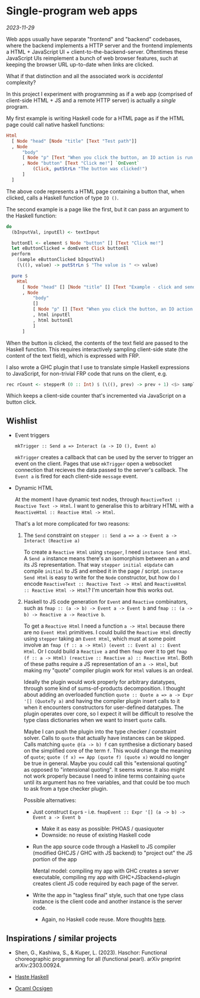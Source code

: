 # Single-program web apps

*2023-11-29*

Web apps usually have separate "frontend" and "backend" codebases, where the backend implements a
HTTP server and the frontend implements a HTML + JavaScript UI + client-to-the-backend-server.
Oftentimes these JavaScript UIs reimplement a bunch of web browser features, such at keeping the
browser URL up-to-date when links are clicked.

What if that distinction and all the associated work is *accidental* complexity?

In this project I experiment with programming as if a web app (comprised of client-side HTML + JS
and a remote HTTP server) is actually a *single* program.

My first example is writing Haskell code for a HTML page as if the HTML page could call native
haskell functions:

```haskell
Html
  [ Node "head" [Node "title" [Text "Test path"]]
  , Node
      "body"
      [ Node "p" [Text "When you click the button, an IO action is run on the server."]
      , Node "button" [Text "Click me!"] `OnEvent`
          (Click, putStrLn "The button was clicked!")
      ]
  ]
```

The above code represents a HTML page containing a button that, when clicked, calls a Haskell function
of type `IO ()`.

The second example is a page like the first, but it can pass an argument to the Haskell
function:

```haskell
do
  (bInputVal, inputEl) <- textInput

  buttonEl <- element $ Node "button" [] [Text "Click me!"]
  let eButtonClicked = domEvent Click buttonEl
  perform
    (sample eButtonClicked bInputVal)
    (\((), value) -> putStrLn $ "The value is " <> value)

  pure $
    Html
      [ Node "head" [] [Node "title" [] [Text "Example - click and send"]]
      , Node
          "body"
          []
          [ Node "p" [] [Text "When you click the button, an IO action is run on the server using the contents of the text input."]
          , html inputEl
          , html buttonEl
          ]
      ]
```

When the button is clicked, the contents of the text field are passed to the Haskell function.
This requires interactively sampling client-side state (the content of the text field), which is
expressed with FRP.

I also wrote a GHC plugin that I use to translate simple Haskell expressions to JavaScript,
for non-trivial FRP code that runs on the client, e.g.

```haskell
rec rCount <- stepperR (0 :: Int) $ (\((), prev) -> prev + 1) <$> sample eButtonClicked (current rCount)
``` 

Which keeps a client-side counter that's incremented via JavaScript on a button click.

## Wishlist

* Event triggers

  `mkTrigger :: Send a => Interact (a -> IO (), Event a)`
  
  `mkTrigger` creates a callback that can be used by the server to trigger an event on the client.
  Pages that use `mkTrigger` open a websocket connection that recieves the data passed to the server's callback.
  The `Event a` is fired for each client-side `message` event.

* Dynamic HTML

  At the moment I have dynamic text nodes, through `ReactiveText :: Reactive Text -> Html`.
  I want to generalise this to arbitrary HTML with a `ReactiveHtml :: Reactive Html -> Html`.
  
  That's a lot more complicated for two reasons:
  
  1. The `Send` constraint on `stepper :: Send a => a -> Event a -> Interact (Reactive a)`
  
     To create a `Reactive Html` using `stepper`, I need `instance Send Html`.
     A `Send a` instance means there's an isomorphism between an `a` and its JS representation.
     That way `stepper initial eUpdate` can compile `initial` to JS and embed it in the page / script.
     `instance Send Html` is easy to write for the `Node` constructor, but how do I encode
     `ReactiveText :: Reactive Text -> Html` and `ReactiveHtml :: Reactive Html -> Html`?
     I'm uncertain how this works out.

  2. Haskell to JS code generation for `Event` and `Reactive` combinators, such as
     `fmap :: (a -> b) -> Event a -> Event b` and `fmap :: (a -> b) -> Reactive a -> Reactive b`.
    
     To get a `Reactive Html` I need a function `a -> Html` because there are no `Event Html` primitives.
     I could build the `Reactive Html` directly using `stepper` taking an `Event Html`,
     which must at some point involve an `fmap (f :: a -> Html) (event :: Event a) :: Event Html`.
     Or I could build a `Reactive a` and then `fmap` over it to get
     `fmap (f :: a -> Html) (reactive :: Reactive a) :: Reactive Html`.
     Both of these paths require a JS representation of an `a -> Html`, but
     making my "quote" compiler plugin work for `Html` values is an ordeal.
     
     Ideally the plugin would work properly for arbitrary datatypes, through some kind of
     sums-of-products decomposition.
     I thought about adding an overloaded function `quote :: Quote a => a -> Expr '[] (QuoteTy a)`
     and having the compiler plugin insert calls to it when it encounters constructors for
     user-defined datatypes.
     The plugin operates over core, so I expect it will be difficult to resolve the type class
     dictionaries when we want to insert `quote` calls.
     
     Maybe I can push the plugin into the type checker / constraint solver.
     Calls to `quote` that actually have instances can be skipped.
     Calls matching `quote @(a -> b) f` can synthesise a dictionary based on the simplified
     core of the term `f`.
     This would change the meaning of `quote`; `quote (f x) == App (quote f) (quote x)` would no longer be true in general.
     Maybe you could call this "extensional quoting" as opposed to "intensional quoting". It seems worse.
     It also might not work properly because I need to inline terms containing `quote` until its
     argument has no free variables, and that could be too much to ask from a type checker plugin.
    
     Possible alternatives:
    
     * Just construct `Expr`s - i.e. `fmapEvent :: Expr '[] (a -> b) -> Event a -> Event b`
       * Make it as easy as possible: PHOAS / quasiquoter
       * Downside: no reuse of existing Haskell code
     
     * Run the app source code through a Haskell to JS compiler (modified GHCJS / GHC with JS backend) to "project out"
       the JS portion of the app
      
       Mental model: compiling my app with GHC creates a server executable, compiling my app
       with GHC+JSbackend+plugin creates client JS code required by each page of the server.
      
     * Write the app in "tagless final" style, such that one type class instance is the client
       code and another instance is the server code.
       * Again, no Haskell code reuse. More thoughts [here](./notes/client-server-code-reuse.md).

## Inspirations / similar projects

* Shen, G., Kashiwa, S., & Kuper, L. (2023). Haschor: Functional choreographic programming for
    all (functional pearl). arXiv preprint arXiv:2303.00924.

* [Haste Haskell](https://web.archive.org/web/20221004075724/https://www.haste-lang.org/)

* [Ocaml Ocsigen](https://ocsigen.org)